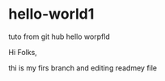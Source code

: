 # hello-world1
tuto from git hub  hello worpfld 

Hi Folks,

thi is my firs branch   and  editing  readmey file 
